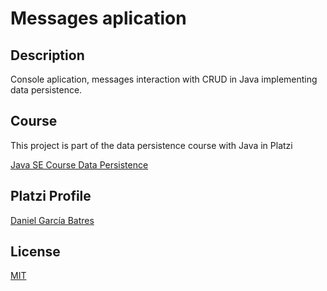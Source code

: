 # Messages aplication

## Description

Console aplication, messages interaction with CRUD in Java implementing data persistence.

## Course

This project is part of the data persistence course with Java in Platzi

[Java SE Course Data Persistence](https://platzi.com/cursos/java-persistencia/)

## Platzi Profile

[Daniel García Batres](https://platzi.com/p/danielbatres/)

## License 

[MIT](https://choosealicense.com/licenses/mit/)